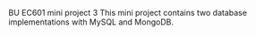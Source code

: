 BU EC601 mini project 3
This mini project contains two database implementations with MySQL and MongoDB.
